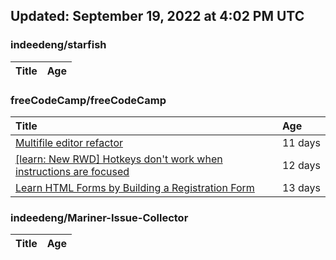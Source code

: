 ## Updated: September 19, 2022 at 4:02 PM UTC


### indeedeng/starfish
|**Title**|**Age**|
|:----|:----|


### freeCodeCamp/freeCodeCamp
|**Title**|**Age**|
|:----|:----|
|[Multifile editor refactor](https://github.com/freeCodeCamp/freeCodeCamp/issues/47467)|11&nbsp;days|
|[[learn: New RWD] Hotkeys don't work when instructions are focused ](https://github.com/freeCodeCamp/freeCodeCamp/issues/47457)|12&nbsp;days|
|[Learn HTML Forms by Building a Registration Form](https://github.com/freeCodeCamp/freeCodeCamp/issues/47456)|13&nbsp;days|


### indeedeng/Mariner-Issue-Collector
|**Title**|**Age**|
|:----|:----|